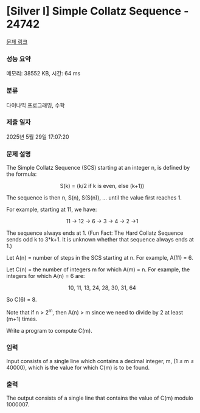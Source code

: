 # [Silver I] Simple Collatz Sequence - 24742 

[문제 링크](https://www.acmicpc.net/problem/24742) 

### 성능 요약

메모리: 38552 KB, 시간: 64 ms

### 분류

다이나믹 프로그래밍, 수학

### 제출 일자

2025년 5월 29일 17:07:20

### 문제 설명

<p>The Simple Collatz Sequence (SCS) starting at an integer n, is defined by the formula:</p>

<p style="text-align: center;">S(k) = (k/2 if k is even, else (k+1))</p>

<p>The sequence is then n, S(n), S(S(n)), … until the value first reaches 1.</p>

<p>For example, starting at 11, we have:</p>

<p style="text-align: center;">11 -> 12 -> 6 -> 3 -> 4 -> 2 ->1</p>

<p>The sequence always ends at 1. (Fun Fact: The Hard Collatz Sequence sends odd k to 3*k+1. It is unknown whether that sequence always ends at 1.)</p>

<p>Let A(n) = number of steps in the SCS starting at n. For example, A(11) = 6.</p>

<p>Let C(n) = the number of integers m for which A(m) = n. For example, the integers for which A(n) = 6 are:</p>

<p style="text-align: center;">10, 11, 13, 24, 28, 30, 31, 64</p>

<p>So C(6) = 8.</p>

<p>Note that if n > 2<sup>m</sup>, then A(n) > m since we need to divide by 2 at least (m+1) times.</p>

<p>Write a program to compute C(m).</p>

### 입력 

 <p>Input consists of a single line which contains a decimal integer, m, (1 ≤ m ≤ 40000), which is the value for which C(m) is to be found.</p>

### 출력 

 <p>The output consists of a single line that contains the value of C(m) modulo 1000007.</p>

